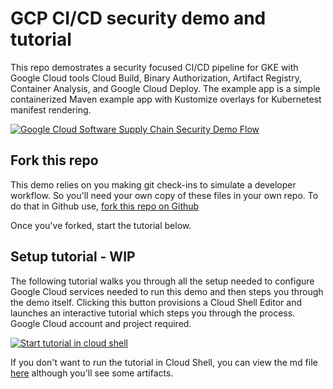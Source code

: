 # GCP CI/CD security demo and tutorial 
This repo demostrates a security focused CI/CD pipeline for GKE with Google Cloud tools Cloud Build, Binary Authorization, Artifact Registry, Container Analysis, and Google Cloud Deploy. The example app is a simple containerized Maven example app with Kustomize overlays for Kubernetest manifest rendering.

[![Google Cloud Software Supply Chain Security Demo Flow](https://user-images.githubusercontent.com/76225123/170594159-cae11896-5ac1-473c-8d71-924a8d059155.png)](https://user-images.githubusercontent.com/76225123/170594159-cae11896-5ac1-473c-8d71-924a8d059155.png)

## Fork this repo
This demo relies on you making git check-ins to simulate a developer workflow. So you'll need your own copy of these files in your own repo.
To do that in Github use, [fork this repo on Github](https://github.com/vszal/secure-cicd-maven/fork)

Once you've forked, start the tutorial below.

## Setup tutorial - WIP
The following tutorial walks you through all the setup needed to configure Google Cloud services needed to run this demo and then steps you through the demo itself. Clicking this button provisions a Cloud Shell Editor and launches an interactive tutorial which steps you through the process. Google Cloud account and project required.

[![Start tutorial in cloud shell](https://gstatic.com/cloudssh/images/open-btn.svg)](https://ssh.cloud.google.com/cloudshell/open?git_repo=https://github.com/vszal/secure-cicd-maven&cloudshell_workspace=.&cloudshell_tutorial=tutorial.md)

If you don't want to run the tutorial in Cloud Shell, you can view the md file [here](https://github.com/vszal/secure-cicd-maven/blob/main/tutorial.md) although you'll see some artifacts.
